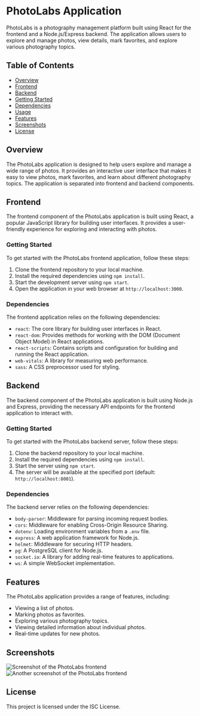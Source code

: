 # PhotoLabs Application

PhotoLabs is a photography management platform built using React for the frontend and a Node.js/Express backend. The application allows users to explore and manage photos, view details, mark favorites, and explore various photography topics.

## Table of Contents
- [Overview](#overview)
- [Frontend](#frontend)
- [Backend](#backend)
- [Getting Started](#getting-started)
- [Dependencies](#dependencies)
- [Usage](#usage)
- [Features](#features)
- [Screenshots](#screenshots)
- [License](#license)

## Overview

The PhotoLabs application is designed to help users explore and manage a wide range of photos. It provides an interactive user interface that makes it easy to view photos, mark favorites, and learn about different photography topics. The application is separated into frontend and backend components.

## Frontend

The frontend component of the PhotoLabs application is built using React, a popular JavaScript library for building user interfaces. It provides a user-friendly experience for exploring and interacting with photos.

### Getting Started

To get started with the PhotoLabs frontend application, follow these steps:

1. Clone the frontend repository to your local machine.
2. Install the required dependencies using `npm install`.
3. Start the development server using `npm start`.
4. Open the application in your web browser at `http://localhost:3000`.

### Dependencies

The frontend application relies on the following dependencies:

- `react`: The core library for building user interfaces in React.
- `react-dom`: Provides methods for working with the DOM (Document Object Model) in React applications.
- `react-scripts`: Contains scripts and configuration for building and running the React application.
- `web-vitals`: A library for measuring web performance.
- `sass`: A CSS preprocessor used for styling.

## Backend

The backend component of the PhotoLabs application is built using Node.js and Express, providing the necessary API endpoints for the frontend application to interact with.

### Getting Started

To get started with the PhotoLabs backend server, follow these steps:

1. Clone the backend repository to your local machine.
2. Install the required dependencies using `npm install`.
3. Start the server using `npm start`.
4. The server will be available at the specified port (default: `http://localhost:8001`).

### Dependencies

The backend server relies on the following dependencies:

- `body-parser`: Middleware for parsing incoming request bodies.
- `cors`: Middleware for enabling Cross-Origin Resource Sharing.
- `dotenv`: Loading environment variables from a `.env` file.
- `express`: A web application framework for Node.js.
- `helmet`: Middleware for securing HTTP headers.
- `pg`: A PostgreSQL client for Node.js.
- `socket.io`: A library for adding real-time features to applications.
- `ws`: A simple WebSocket implementation.

## Features

The PhotoLabs application provides a range of features, including:

- Viewing a list of photos.
- Marking photos as favorites.
- Exploring various photography topics.
- Viewing detailed information about individual photos.
- Real-time updates for new photos.

## Screenshots

![Screenshot of the PhotoLabs frontend](path/to/screenshot.png)
![Another screenshot of the PhotoLabs frontend](path/to/another-screenshot.png)

## License

This project is licensed under the ISC License.
